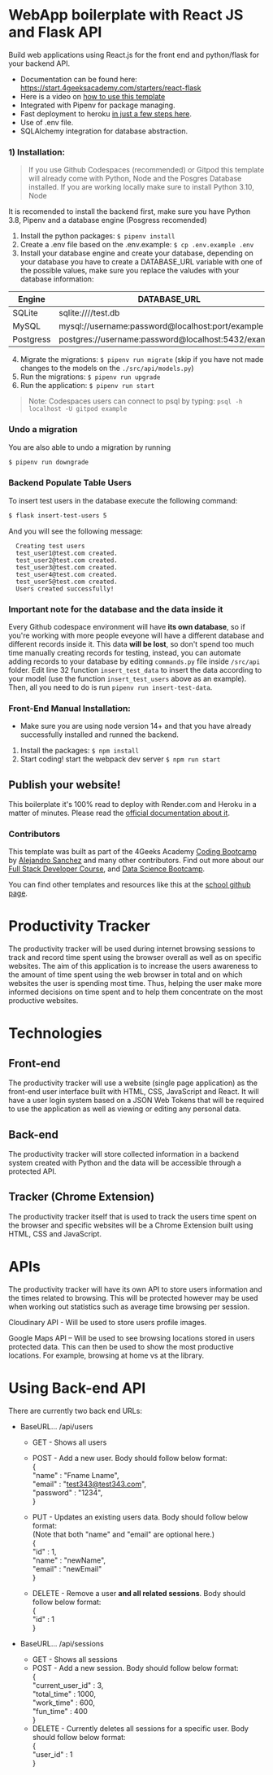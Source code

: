 # WebApp boilerplate with React JS and Flask API

Build web applications using React.js for the front end and python/flask for your backend API.

- Documentation can be found here: https://start.4geeksacademy.com/starters/react-flask
- Here is a video on [how to use this template](https://www.loom.com/share/f37c6838b3f1496c95111e515e83dd9b)
- Integrated with Pipenv for package managing.
- Fast deployment to heroku [in just a few steps here](https://start.4geeksacademy.com/backend/deploy-heroku-posgres).
- Use of .env file.
- SQLAlchemy integration for database abstraction.

### 1) Installation:

> If you use Github Codespaces (recommended) or Gitpod this template will already come with Python, Node and the Posgres Database installed. If you are working locally make sure to install Python 3.10, Node 

It is recomended to install the backend first, make sure you have Python 3.8, Pipenv and a database engine (Posgress recomended)

1. Install the python packages: `$ pipenv install`
2. Create a .env file based on the .env.example: `$ cp .env.example .env`
3. Install your database engine and create your database, depending on your database you have to create a DATABASE_URL variable with one of the possible values, make sure you replace the valudes with your database information:

| Engine    | DATABASE_URL                                        |
| --------- | --------------------------------------------------- |
| SQLite    | sqlite:////test.db                                  |
| MySQL     | mysql://username:password@localhost:port/example    |
| Postgress | postgres://username:password@localhost:5432/example |

4. Migrate the migrations: `$ pipenv run migrate` (skip if you have not made changes to the models on the `./src/api/models.py`)
5. Run the migrations: `$ pipenv run upgrade`
6. Run the application: `$ pipenv run start`

> Note: Codespaces users can connect to psql by typing: `psql -h localhost -U gitpod example`

### Undo a migration

You are also able to undo a migration by running

```sh
$ pipenv run downgrade
```

### Backend Populate Table Users

To insert test users in the database execute the following command:

```sh
$ flask insert-test-users 5
```

And you will see the following message:

```
  Creating test users
  test_user1@test.com created.
  test_user2@test.com created.
  test_user3@test.com created.
  test_user4@test.com created.
  test_user5@test.com created.
  Users created successfully!
```

### **Important note for the database and the data inside it**

Every Github codespace environment will have **its own database**, so if you're working with more people eveyone will have a different database and different records inside it. This data **will be lost**, so don't spend too much time manually creating records for testing, instead, you can automate adding records to your database by editing ```commands.py``` file inside ```/src/api``` folder. Edit line 32 function ```insert_test_data``` to insert the data according to your model (use the function ```insert_test_users``` above as an example). Then, all you need to do is run ```pipenv run insert-test-data```.

### Front-End Manual Installation:

-   Make sure you are using node version 14+ and that you have already successfully installed and runned the backend.

1. Install the packages: `$ npm install`
2. Start coding! start the webpack dev server `$ npm run start`

## Publish your website!

This boilerplate it's 100% read to deploy with Render.com and Heroku in a matter of minutes. Please read the [official documentation about it](https://start.4geeksacademy.com/deploy).

### Contributors

This template was built as part of the 4Geeks Academy [Coding Bootcamp](https://4geeksacademy.com/us/coding-bootcamp) by [Alejandro Sanchez](https://twitter.com/alesanchezr) and many other contributors. Find out more about our [Full Stack Developer Course](https://4geeksacademy.com/us/coding-bootcamps/part-time-full-stack-developer), and [Data Science Bootcamp](https://4geeksacademy.com/us/coding-bootcamps/datascience-machine-learning).

You can find other templates and resources like this at the [school github page](https://github.com/4geeksacademy/).



# Productivity Tracker

The productivity tracker will be used during internet browsing sessions to track and record time spent using the browser overall as well as on specific websites. The aim of this application is to increase the users awareness to the amount of time spent using the web browser in total and on which websites the user is spending most time. Thus, helping the user make more informed decisions on time spent and to help them concentrate on the most productive websites. 


# Technologies 

## Front-end 

The productivity tracker will use a website (single page application) as the front-end user interface built with HTML, CSS, JavaScript and React. It will have a user login system based on a JSON Web Tokens that will be required to use the application as well as viewing or editing any personal data. 

## Back-end 

The productivity tracker will store collected information in a backend system created with Python and the data will be accessible through a protected API. 

## Tracker (Chrome Extension) 

The productivity tracker itself that is used to track the users time spent on the browser and specific websites will be a Chrome Extension built using HTML, CSS and JavaScript. 

# APIs 

The productivity tracker will have its own API to store users information and the times related to browsing. This will be protected however may be used when working out statistics such as average time browsing per session. 

Cloudinary API -  Will be used to store users profile images. 

Google Maps API – Will be used to see browsing locations stored in users protected data. This can then be used to show the most productive locations. For example, browsing at home vs at the library.

# Using Back-end API

There are currently two back end URLs:
* BaseURL... /api/users
  * GET - Shows all users
  * POST - Add a new user. Body should follow below format:  
  {  
  "name" : "Fname Lname",  
  "email" : "test343@test343.com",  
  "password" : "1234",  
  }  
  * PUT - Updates an existing users data. Body should follow below format:  
  (Note that both "name" and "email" are optional here.)  
  {  
  "id" : 1,  
  "name" : "newName",  
  "email" : "newEmail"  
  } 

  * DELETE - Remove a user **and all related sessions**. Body should follow below format:  
  {  
  "id" : 1  
  }  

* BaseURL... /api/sessions
  * GET - Shows all sessions
  * POST - Add a new session. Body should follow below format:  
  {  
  "current_user_id" : 3,  
  "total_time" : 1000,  
  "work_time" : 600,  
  "fun_time" : 400  
  }  
  * DELETE - Currently deletes all sessions for a specific user. Body should follow below format:  
  {  
  "user_id" : 1  
  }  

